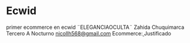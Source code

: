 # Ecwid
primer ecommerce en ecwid ¨ELEGANCIAOCULTA¨ Zahida Chuquimarca Tercero A Nocturno nicollh568@gmail.com
Ecommerce:[
](https://eleganciaoculta.company.site)
Justificado
